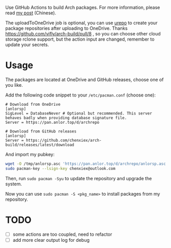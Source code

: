 Use GitHub Actions to build Arch packages.
For more information, please read [my post](https://viflythink.com/Use_GitHubActions_to_build_AUR/) (Chinese).

The uploadToOneDrive job is optional, you can use [urepo](https://github.com/vifly/urepo) to create your package repositories after uploading to OneDrive. Thanks https://github.com/vifly/arch-build/pull/8 , so you can choose other cloud storage rclone support, but the action input are changed, remember to update your secrets.

# Usage
The packages are located at OneDrive and GitHub releases, choose one of you like.

Add the following code snippet to your `/etc/pacman.conf` (choose one):

```
# Download from OneDrive
[anlorsp]
SigLevel = DatabaseNever # Optional but recommended. This server behaves badly when providing database signature file.
Server = https://pan.anlor.top/d/archrepo
```

```
# Download from GitHub releases
[anlorsp]
Server = https://github.com/chenxiex/arch-build/releases/latest/download
```

And import my pubkey:

```Bash
wget -O /tmp/anlorsp.asc 'https://pan.anlor.top/d/archrepo/anlorsp.asc' && sudo pacman-key --add /tmp/anlorsp.asc
sudo pacman-key --lsign-key chenxiex@outlook.com
```

Then, run `sudo pacman -Syu` to update the repository and upgrade the system.

Now you can use `sudo pacman -S <pkg_name>` to install packages from my repository.

# TODO
- [ ] some actions are too coupled, need to refactor
- [ ] add more clear output log for debug
